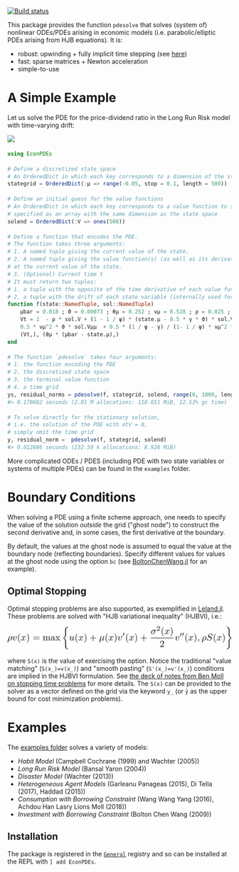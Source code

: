 [![Build status](https://github.com/matthieugomez/EconPDEs.jl/workflows/CI/badge.svg)](https://github.com/matthieugomez/EconPDEs.jl/actions)


This package provides the function `pdesolve` that solves (system of) nonlinear ODEs/PDEs arising in economic models (i.e. parabolic/elliptic PDEs arising from HJB equations). It is:

- robust: upwinding + fully implicit time stepping (see [here](https://github.com/matthieugomez/EconPDEs.jl/blob/master/examples/details.pdf))
- fast: sparse matrices + Newton acceleration
- simple-to-use

# A Simple Example

Let us solve the PDE for the price-dividend ratio in the Long Run Risk model with time-varying drift:
<!-- 
1 - \rho V + (1 - \frac{1}{\psi})(\mu - \frac{1}{2}\gamma \vartheta)V + \theta_\mu(\overline{\mu} - \mu) \partial_\mu V + \frac{1}{2}\frac{\frac{1}{\psi}-\gamma}{1-\frac{1}{\psi}}\nu_\mu^2 \vartheta \frac{(\partial_\mu V)^2}{V} + \frac{1}{2}\nu_\mu^2 \vartheta \partial_{\mu\mu}V  + \partial_t V  = 0
-->
<img src="img/by.png">

```julia
using EconPDEs

# Define a discretized state space
# An OrderedDict in which each key corresponds to a dimension of the state space.
stategrid = OrderedDict(:μ => range(-0.05, stop = 0.1, length = 500))

# Define an initial guess for the value functions
# An OrderedDict in which each key corresponds to a value function to solve for, 
# specified as an array with the same dimension as the state space
solend = OrderedDict(:V => ones(500))

# Define a function that encodes the PDE. 
# The function takes three arguments:
# 1. A named tuple giving the current value of the state. 
# 2. A named tuple giving the value function(s) (as well as its derivatives)
# at the current value of the state. 
# 3. (Optional) Current time t
# It must return two tuples:
# 1. a tuple with the opposite of the time derivative of each value function
# 2. a tuple with the drift of each state variable (internally used for upwinding)
function f(state::NamedTuple, sol::NamedTuple)
	μbar = 0.018 ; ϑ = 0.00073 ; θμ = 0.252 ; νμ = 0.528 ; ρ = 0.025 ; ψ = 1.5 ; γ = 7.5
	Vt = 1  - ρ * sol.V + (1 - 1 / ψ) * (state.μ - 0.5 * γ * ϑ) * sol.V + θμ * (μbar - state.μ) * sol.Vμ +
	0.5 * νμ^2 * ϑ * sol.Vμμ  + 0.5 * (1 / ψ - γ) / (1- 1 / ψ) * νμ^2 *  ϑ * sol.Vμ^2/sol.V
	(Vt,), (θμ * (μbar - state.μ),)
end

# The function `pdesolve` takes four arguments:
# 1. the function encoding the PDE
# 2. the discretized state space
# 3. the terminal value function
# 4. a time grid
ys, residual_norms = pdesolve(f, stategrid, solend, range(0, 1000, length = 100))
#> 0.170882 seconds (2.81 M allocations: 118.651 MiB, 12.53% gc time)

# To solve directly for the stationary solution, 
# i.e. the solution of the PDE with ∂tV = 0,
# simply omit the time grid
y, residual_norm =  pdesolve(f, stategrid, solend)
#> 0.012886 seconds (232.59 k allocations: 8.926 MiB)
```
More complicated ODEs / PDES (including PDE with two state variables or systems of multiple PDEs) can be found in the `examples` folder. 



# Boundary Conditions
When solving a PDE using a finite scheme approach, one needs to specify the value of the solution *outside* the grid ("ghost node") to construct the second derivative and, in some cases, the first derivative *at* the boundary. 

By default, the values at the ghost node is assumed to equal the value at the boundary node (reflecting boundaries). Specify different values for values at the ghost node using the option `bc` (see [BoltonChenWang.jl](https://github.com/matthieugomez/EconPDEs.jl/blob/master/examples/InvestmentProblem/BoltonChenWang.jl) for an example).

## Optimal Stopping
Optimal stopping problems are also supported, as exemplified in [Leland.jl](examples/OptimalStoppingTime/Leland.jl). These problems are solved with "HJB variational inequality" (HJBVI), i.e.:

<img src="img/hjbvi.png">

where `S(x)` is the value of exercising the option. Notice the traditional "value matching" (`S(x̲)=v(x̲)`) and "smooth pasting" (`S'(x̲)=v'(x̲)`) conditions are implied in the HJBVI formulation. See [the deck of notes from Ben Moll on stopping time problems](https://benjaminmoll.com/codes/) for more details. The `S(x)` can be provided to the solver as a vector defined on the grid via the keyword `y̲` (or `ȳ` as the upper bound for cost minimization problems).


# Examples
The [examples folder](https://github.com/matthieugomez/EconPDEs.jl/tree/master/examples)  solves a variety of models:
- *Habit Model* (Campbell Cochrane (1999) and Wachter (2005))
- *Long Run Risk Model* (Bansal Yaron (2004))
- *Disaster Model* (Wachter (2013))
- *Heterogeneous Agent Models* (Garleanu Panageas (2015), Di Tella (2017), Haddad (2015))
- *Consumption with Borrowing Constraint* (Wang Wang Yang (2016), Achdou Han Lasry Lions Moll (2018))
- *Investment with Borrowing Constraint* (Bolton Chen Wang (2009))

## Installation
The package is registered in the [`General`](https://github.com/JuliaRegistries/General) registry and so can be installed at the REPL with `] add EconPDEs`.

